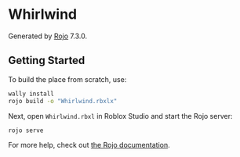 # Whirlwind
Generated by [Rojo](https://github.com/rojo-rbx/rojo) 7.3.0.

## Getting Started
To build the place from scratch, use:

```bash
wally install
rojo build -o "Whirlwind.rbxlx"
```

Next, open `Whirlwind.rbxl` in Roblox Studio and start the Rojo server:

```bash
rojo serve
```

For more help, check out [the Rojo documentation](https://rojo.space/docs).
